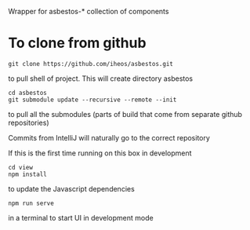 Wrapper for asbestos-* collection of components

# To clone from github

    git clone https://github.com/iheos/asbestos.git 

to pull shell of project. This will create directory asbestos

    cd asbestos
    git submodule update --recursive --remote --init
    
to pull all the submodules (parts of build that come from separate github repositories)

Commits from IntelliJ will naturally go to the correct repository

If this is the first time running on this box in development

    cd view
    npm install

to update the Javascript dependencies

    npm run serve
    
in a terminal to start UI in development mode
